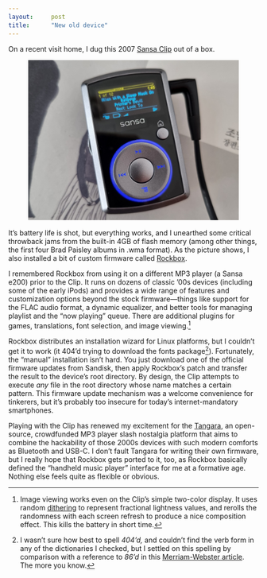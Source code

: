 ```yaml
---
layout:     post
title:      "New old device"
---
```


On a recent visit home, I dug this 2007
[Sansa Clip](https://en.wikipedia.org/wiki/SanDisk_portable_media_players#Sansa_Clip) 
out of a box.

<figure>
<img
  src="/assets/images/rockbox-sansa-clip.jpg"
  class="compact"
  alt="An image of an Obama-era Sansa clip (released in late 2007, probably manufactured later) running the Rockbox custom firmware"
/>
</figure>

It’s battery life is shot, but everything works, and I unearthed some critical
throwback jams from the built-in 4GB of flash memory (among other things, the
first four Brad Paisley albums in .wma format). As the picture shows, I also
installed a bit of custom firmware called [Rockbox](https://www.rockbox.org/).

<!--more-->

I remembered Rockbox from using it on a different MP3 player (a Sansa e200)
prior to the Clip. It runs on dozens of classic ’00s devices (including some of
the early iPods) and provides a wide range of features and customization options
beyond the stock firmware—things like support for the FLAC audio format, a
dynamic equalizer, and better tools for managing playlist and the “now playing”
queue. There are additional plugins for games, translations, font selection, and
image viewing.[^imageview]

[^imageview]: Image viewing works even on the Clip’s simple two-color display. It uses random [dithering](https://en.wikipedia.org/wiki/Dither) to represent fractional lightness values, and rerolls the randomness with each screen refresh to produce a nice composition effect. This kills the battery in short time.

Rockbox distributes an installation wizard for Linux platforms, but I couldn’t
get it to work (it 404’d trying to download the fonts package[^404]). Fortunately,
the “manual” installation isn’t hard. You just download one of the official
firmware updates from Sandisk, then apply Rockbox’s patch and transfer the
result to the device’s root directory. By design, the Clip attempts to execute
*any* file in the root directory whose name matches a certain pattern. This
firmware update mechanism was a welcome convenience for tinkerers, but it’s
probably too insecure for today’s internet-mandatory smartphones.

[^404]: I wasn’t sure how best to spell *404’d,* and couldn’t find the verb form in any of the dictionaries I checked, but I settled on this spelling by comparison with a reference to *86’d* in this [Merriam-Webster article](https://www.merriam-webster.com/wordplay/eighty-six-meaning-origin). The more you know.

Playing with the Clip has renewed my excitement for the
[Tangara](https://sr.ht/~jacqueline/tangara/), an open-source, crowdfunded MP3
player slash nostalgia platform that aims to combine the hackability of those
2000s devices with such modern comforts as Bluetooth and USB-C. I don’t fault
Tangara for writing their own firmware, but I really hope that Rockbox gets
ported to it, too, as Rockbox basically defined the “handheld music player”
interface for me at a formative age. Nothing else feels quite as flexible or
obvious.

